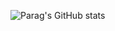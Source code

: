 
![Parag's GitHub stats](https://github-readme-stats.vercel.app/api?username=Paragkoche&show_icons=true&theme=radical)
